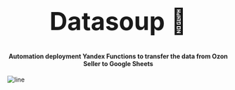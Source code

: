 
<p align="center" style="font-size: 4em; margin: .67em"><b>Datasoup 🍜 </b></p>
<h4 align="center">
Automation deployment Yandex Functions to transfer the data from Ozon Seller to Google Sheets</h4>

![line](https://capsule-render.vercel.app/api?type=rect&color=gradient&height=1)

